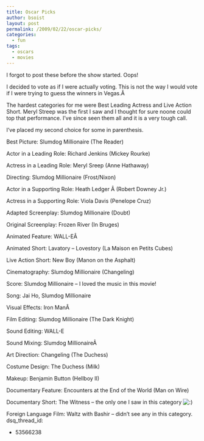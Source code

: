 ```yaml
---
title: Oscar Picks
author: bsoist
layout: post
permalink: /2009/02/22/oscar-picks/
categories:
  - fun
tags:
  - oscars
  - movies
---
```

I forgot to post these before the show started. Oops!

I decided to vote as if I were actually voting. This is not the way I would vote if I were trying to guess the winners in Vegas.Â 

The hardest categories for me were Best Leading Actress and Live Action Short. Meryl Streep was the first I saw and I thought for sure noone could top that performance. I&#8217;ve since seen them all and it is a very tough call.

I&#8217;ve placed my second choice for some in parenthesis.

Best Picture: Slumdog Millionaire (The Reader)

Actor in a Leading Role: Richard Jenkins (Mickey Rourke)

Actress in a Leading Role: Meryl Sreep (Anne Hathaway)

Directing: Slumdog Millionaire (Frost/Nixon)

Actor in a Supporting Role: Heath Ledger Â (Robert Downey Jr.)

Actress in a Supporting Role: Viola Davis (Penelope Cruz)

Adapted Screenplay: Slumdog Millionaire (Doubt)

Original Screenplay: Frozen River (In Bruges)

Animated Feature: WALL-EÂ 

Animated Short: Lavatory &#8211; Lovestory (La Maison en Petits Cubes)

Live Action Short: New Boy (Manon on the Asphalt)

Cinematography: Slumdog Millionaire (Changeling)

Score: Slumdog Millionaire &#8211; I loved the music in this movie!

Song: Jai Ho, Slumdog Millionaire

Visual Effects: Iron ManÂ 

Film Editing: Slumdog Millionaire (The Dark Knight)

Sound Editing: WALL-E

Sound Mixing: Slumdog MillionaireÂ 

Art Direction: Changeling (The Duchess)

Costume Design: The Duchess (Milk)

Makeup: Benjamin Button (Hellboy II)

Documentary Feature: Encounters at the End of the World (Man on Wire)

Documentary Short: The Witness &#8211; the only one I saw in this category <img src='http://archive.whsjr.soistmann.com/oped/wp-includes/images/smilies/icon_smile.gif' alt=':)' class='wp-smiley' /> 

Foreign Language Film: Waltz with Bashir &#8211; didn&#8217;t see any in this category.
dsq_thread_id:
  - 53566238